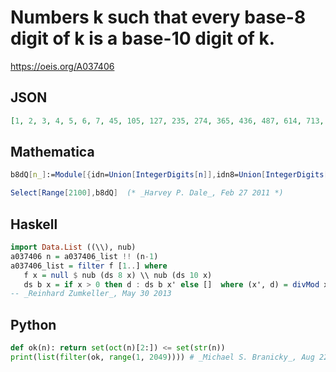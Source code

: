 # Numbers k such that every base\-8 digit of k is a base\-10 digit of k\.
https://oeis.org/A037406
## JSON
```JSON
[1, 2, 3, 4, 5, 6, 7, 45, 105, 127, 235, 274, 365, 436, 487, 614, 713, 731, 1017, 1024, 1025, 1026, 1032, 1042, 1124, 1162, 1206, 1233, 1234, 1235, 1243, 1273, 1426, 1462, 1603, 1630, 1653, 1723, 1737, 1739, 1743, 1753, 2048]
```
## Mathematica
```Mathematica
b8dQ[n_]:=Module[{idn=Union[IntegerDigits[n]],idn8=Union[IntegerDigits[n,8]]},And@@Table[MemberQ[idn,idn8[[i]]],{i,Length[idn8]}]]
```
```Mathematica
Select[Range[2100],b8dQ]  (* _Harvey P. Dale_, Feb 27 2011 *)
```
## Haskell
```Haskell
import Data.List ((\\), nub)
a037406 n = a037406_list !! (n-1)
a037406_list = filter f [1..] where
   f x = null $ nub (ds 8 x) \\ nub (ds 10 x)
   ds b x = if x > 0 then d : ds b x' else []  where (x', d) = divMod x b
-- _Reinhard Zumkeller_, May 30 2013
```
## Python
```Python
def ok(n): return set(oct(n)[2:]) <= set(str(n))
print(list(filter(ok, range(1, 2049)))) # _Michael S. Branicky_, Aug 22 2021
```
